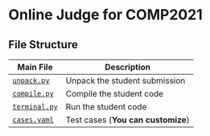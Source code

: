 # Online Judge for COMP2021

## File Structure

| Main File                      | Description                        |
| ------------------------------ | ---------------------------------- |
| [`unpack.py`](./unpack.py)     | Unpack the student submission      |
| [`compile.py`](./compile.py)   | Compile the student code           |
| [`terminal.py`](./terminal.py) | Run the student code               |
| [`cases.yaml`](./cases.yaml)   | Test cases (**You can customize**) |



